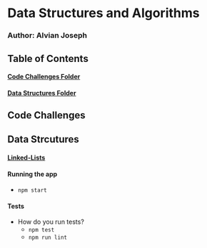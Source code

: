 # Data Structures and Algorithms

### Author: Alvian Joseph


## Table of Contents
#### [Code Challenges Folder](https://github.com/alvian-401-advanced-javascript/data-structures-and-algorithms/tree/master/challenges)
#### [Data Structures Folder](https://github.com/alvian-401-advanced-javascript/data-structures-and-algorithms/tree/master/data-structures)  

## Code Challenges  





## Data Strcutures  
#### [Linked-Lists](https://github.com/alvian-401-advanced-javascript/data-structures-and-algorithms/tree/master/data-structures/linked-lists)
  
  
  



#### Running the app
* `npm start`


  
#### Tests
* How do you run tests?
  * `npm test`
  * `npm run lint`
